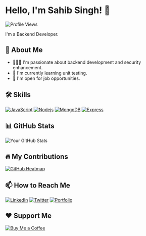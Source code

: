 # Hello, I'm Sahib Singh! 👋

![Profile Views](https://komarev.com/ghpvc/?username=your-username)

I'm a Backend Developer.

## 🚀 About Me

- 👨🏻‍💻 I'm passionate about backend development and security enhancement.
- 🌱 I'm currently learning unit testing.
- 💼 I'm open for job opportunities.

## 🛠️ Skills

[![JavaScript](https://img.shields.io/badge/-JavaScript-black?style=flat&logo=javascript&link=https://github.com/your-link)](https://github.com/your-link)
[![Nodejs](https://img.shields.io/badge/-Nodejs-black?style=flat&logo=node.js&link=https://github.com/your-link)](https://github.com/your-link)
[![MongoDB](https://img.shields.io/badge/-MongoDB-black?style=flat&logo=mongodb&link=https://github.com/your-link)](https://github.com/your-link)
[![Express](https://img.shields.io/badge/-Express-black?style=flat&logo=express&link=https://github.com/your-link)](https://github.com/your-link)

## 📊 GitHub Stats

![Your GitHub Stats](https://github-readme-stats.vercel.app/api?username=sahib139&show_icons=true&theme=dracula)

## 🔥 My Contributions

[![GitHub Heatmap](https://github-readme-stats.vercel.app/api/pin/?username=sahib139&repo=your-repo&theme=dracula)](https://github.com/sahib139/your-repo)

## 📫 How to Reach Me

[![LinkedIn](https://img.shields.io/badge/-LinkedIn-blue?style=flat&logo=linkedin&link=https://www.linkedin.com/in/sahib-singh-b715b2207/)](https://www.linkedin.com/in/sahib-singh-b715b2207/)
[![Twitter](https://img.shields.io/badge/-Twitter-blue?style=flat&logo=twitter&link=https://twitter.com/your-link)](https://twitter.com/your-link)
[![Portfolio](https://img.shields.io/badge/-Portfolio-black?style=flat&link=https://your-portfolio.com/)](https://your-portfolio.com/)

## ❤️ Support Me

[![Buy Me a Coffee](https://img.shields.io/badge/-Buy%20me%20a%20coffee-ff69b4?style=flat&logo=buy-me-a-coffee&link=https://www.buymeacoffee.com/your-link)](https://www.buymeacoffee.com/your-link)
